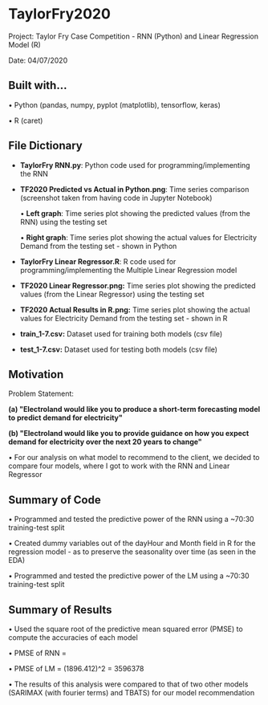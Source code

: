 # TaylorFry2020

Project: Taylor Fry Case Competition - RNN (Python) and Linear Regression Model (R)

Date: 04/07/2020

## Built with...

• Python (pandas, numpy, pyplot (matplotlib), tensorflow, keras)

• R (caret)

## File Dictionary

- <b>TaylorFry RNN.py</b>: Python code used for programming/implementing the RNN

- <b>TF2020 Predicted vs Actual in Python.png</b>: Time series comparison (screenshot taken from having code in Jupyter Notebook)

   • <b>Left graph</b>: Time series plot showing the predicted values (from the RNN) using the testing set
   
   • <b>Right graph</b>: Time series plot showing the actual values for Electricity Demand from the testing set - shown in Python

- <b>TaylorFry Linear Regressor.R</b>: R code used for programming/implementing the Multiple Linear Regression model

- <b>TF2020 Linear Regressor.png:</b> Time series plot showing the predicted values (from the Linear Regressor) using the testing set

- <b>TF2020 Actual Results in R.png:</b> Time series plot showing the actual values for Electricity Demand from the testing set - shown in R

- <b>train_1-7.csv:</b> Dataset used for training both models (csv file)

- <b>test_1-7.csv:</b> Dataset used for testing both models (csv file)

## Motivation 

Problem Statement:

<b>(a) "Electroland would like you to produce a short-term forecasting model to predict demand for electricity"</b>

<b>(b) "Electroland would like you to provide guidance on how you expect demand for electricity over the next 20 years to change"</b>

  • For our analysis on what model to recommend to the client, we decided to compare four models, where I got to work with the RNN and Linear Regressor
  
## Summary of Code
  
  • Programmed and tested the predictive power of the RNN using a ~70:30 training-test split
  
  • Created dummy variables out of the dayHour and Month field in R for the regression model - as to preserve the seasonality over time (as seen in the EDA)
  
  • Programmed and tested the predictive power of the LM using a ~70:30 training-test split
  
## Summary of Results
  • Used the square root of the predictive mean squared error (PMSE) to compute the accuracies of each model
  
  • PMSE of RNN = 
  
  • PMSE of LM = (1896.412)^2 = 3596378
  
  • The results of this analysis were compared to that of two other models (SARIMAX (with fourier terms) and TBATS) for our model recommendation
